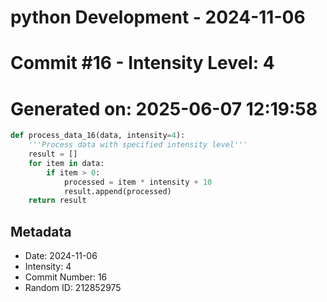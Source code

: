 ﻿# python Development - 2024-11-06
# Commit #16 - Intensity Level: 4
# Generated on: 2025-06-07 12:19:58
```python
def process_data_16(data, intensity=4):
    '''Process data with specified intensity level'''
    result = []
    for item in data:
        if item > 0:
            processed = item * intensity + 10
            result.append(processed)
    return result
```
## Metadata
- Date: 2024-11-06
- Intensity: 4
- Commit Number: 16
- Random ID: 212852975

